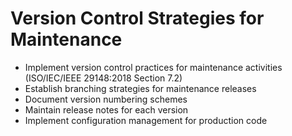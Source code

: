 # Version Control Strategies for Maintenance

- Implement version control practices for maintenance activities (ISO/IEC/IEEE 29148:2018 Section 7.2)
- Establish branching strategies for maintenance releases
- Document version numbering schemes
- Maintain release notes for each version
- Implement configuration management for production code